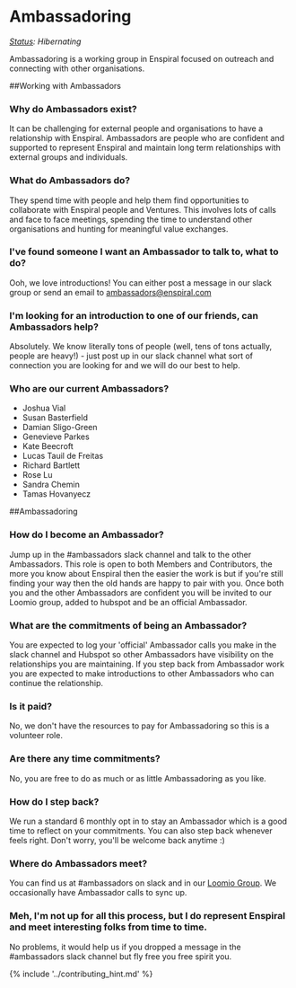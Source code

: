 # Ambassadoring
_[Status](https://docs.google.com/document/d/1RQrZE_9iw0ewIj7UCvC7SBLCziYwfi13vM5FbRDBCx4/edit?usp=sharing): Hibernating_

Ambassadoring is a working group in Enspiral focused on outreach and connecting with other organisations.

##Working with Ambassadors
### Why do Ambassadors exist?
It can be challenging for external people and organisations to have a relationship with Enspiral. Ambassadors are people who are confident and supported to represent Enspiral and maintain long term relationships with external groups and individuals.

### What do Ambassadors do?
They spend time with people and help them find opportunities to collaborate with Enspiral people and Ventures. This involves lots of calls and face to face meetings, spending the time to understand other organisations and hunting for meaningful value exchanges. 

### I've found someone I want an Ambassador to talk to, what to do?

Ooh, we love introductions! You can either post a message in our slack group or send an email to [ambassadors@enspiral.com](mailto:ambassadors@enspiral.com)

### I'm looking for an introduction to one of our friends, can Ambassadors help?
Absolutely. We know literally tons of people (well, tens of tons actually, people are heavy!) - just post up in our slack channel what sort of connection you are looking for and we will do our best to help.

### Who are our current Ambassadors?

* Joshua Vial
* Susan Basterfield
* Damian Sligo-Green
* Genevieve Parkes
* Kate Beecroft
* Lucas Tauil de Freitas
* Richard Bartlett
* Rose Lu
* Sandra Chemin
* Tamas Hovanyecz


##Ambassadoring

### How do I become an Ambassador?
Jump up in the \#ambassadors slack channel and talk to the other Ambassadors. This role is open to both Members and Contributors, the more you know about Enspiral then the easier the work is but if you're still finding your way then the old hands are happy to pair with you. Once both you and the other Ambassadors are confident you will be invited to our Loomio group, added to hubspot and be an official Ambassador.

### What are the commitments of being an Ambassador?
You are expected to log your 'official' Ambassador calls you make in the slack channel and Hubspot so other Ambassadors have visibility on the relationships you are maintaining. If you step back from Ambassador work you are expected to make introductions to other Ambassadors who can continue the relationship.

### Is it paid?
No, we don't have the resources to pay for Ambassadoring so this is a volunteer role. 

### Are there any time commitments?
No, you are free to do as much or as little Ambassadoring as you like. 

### How do I step back?
We run a standard 6 monthly opt in to stay an Ambassador which is a good time to reflect on your commitments. You can also step back whenever feels right. Don't worry, you'll be welcome back anytime :)

### Where do Ambassadors meet?

You can find us at \#ambassadors on slack and in our [Loomio Group](https://www.loomio.org/g/E8AxB315/enspiral-enspiral-ambassadors). We occasionally have Ambassador calls to sync up.

### Meh, I'm not up for all this process, but I do represent Enspiral and meet interesting folks from time to time.

No problems, it would help us if you dropped a message in the \#ambassadors slack channel but fly free you free spirit you.

{% include '../contributing_hint.md' %}
